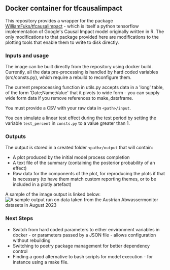 ## Docker container for tfcausalimpact

This repository provides a wrapper for the package [WilliamFuks/tfcausalimpact](https://github.com/WillianFuks/tfcausalimpact) - which is itself a python tensorflow implementation of Google's Causal Impact model originally written in R. The only modifications to that package provided here are modifications to the plotting tools that enable them to write to disk directly.

### Inputs and usage

The image can be built directly from the repository using docker build. Currently, all the data pre-processing is handled by hard coded variables (src/consts.py), which require a rebuild to reconfigure them.

The current preprocessing function in utils.py accepts data in a 'long' table, of the form 'Date;Name;Value' that it pivots to wide form - you can supply wide form data if you remove references to make_dataframe.

You must provide a CSV with your raw data in `<path>/input`. 

You can simulate a linear test effect during the test period by setting the variable `test_percent` in `consts.py` to a value greater than 1.

### Outputs

The output is stored in a created folder `<path>/output` that will contain:

* A plot produced by the initial model process completion
* A text file of the summary (containing the posterior probability of an effect)
* Raw data for the components of the plot, for reproducing the plots if that is necessary (to have them match custom reporting themes, or to be included in a plotly artefact)

A sample of the image output is linked below:
![A sample output run on data taken from the Austrian Abwassermonitor datasets in August 2023]()

### Next Steps
 
*  Switch from hard coded parameters to either environment variables in docker - or parameters passed by a JSON file - allows configuration without rebuilding
*  Switching to poetry package management for better dependency control
*  Finding a good alternative to bash scripts for model execution - for instance using a make file.
